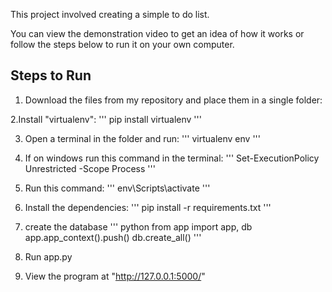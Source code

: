 This project involved creating a simple to do list.

You can view the demonstration video to get an idea of how it works or follow the steps below to run it on your own computer.

## Steps to Run

1. Download the files from my repository and place them in a single folder:

2.Install "virtualenv":
'''
pip install virtualenv
'''

3. Open a terminal in the folder and run:
'''
virtualenv env
'''

4. If on windows run this command in the terminal:
'''
Set-ExecutionPolicy Unrestricted -Scope Process
'''

5. Run this command:
'''
env\Scripts\activate
'''

6. Install the dependencies:
'''
pip install -r requirements.txt
'''

7. create the database
'''
python
from app import app, db
app.app_context().push()
db.create_all()
'''

8. Run app.py

9. View the program at "http://127.0.0.1:5000/"



